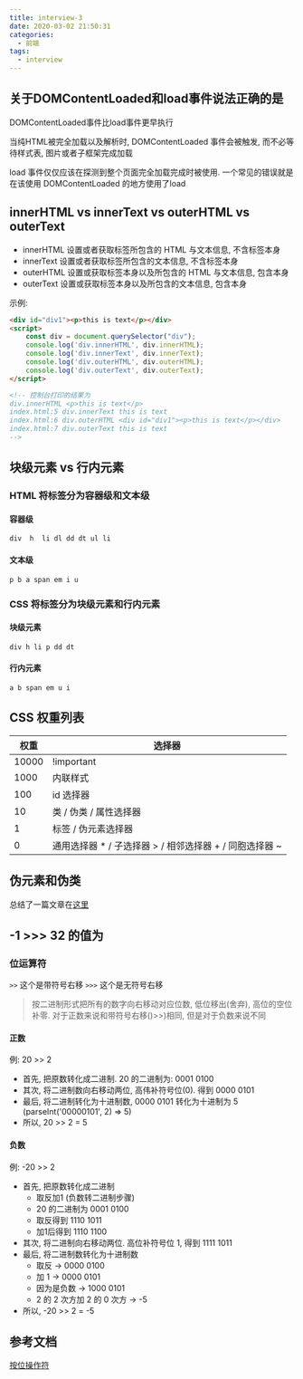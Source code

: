 ```yaml
---
title: interview-3
date: 2020-03-02 21:50:31
categories:
  - 前端
tags:
  - interview
---
```


## 关于DOMContentLoaded和load事件说法正确的是

DOMContentLoaded事件比load事件更早执行

当纯HTML被完全加载以及解析时, DOMContentLoaded 事件会被触发, 而不必等待样式表, 图片或者子框架完成加载

load 事件仅仅应该在探测到整个页面完全加载完成时被使用. 一个常见的错误就是在该使用 DOMContentLoaded 的地方使用了load

<!-- more -->

## innerHTML vs innerText vs outerHTML vs outerText

- innerHTML 设置或者获取标签所包含的 HTML 与文本信息, 不含标签本身
- innerText 设置或者获取标签所包含的文本信息, 不含标签本身
- outerHTML 设置或获取标签本身以及所包含的 HTML 与文本信息, 包含本身
- outerText 设置或获取标签本身以及所包含的文本信息, 包含本身

示例:
```html
<div id="div1"><p>this is text</p></div>
<script>
    const div = document.querySelector("div");
    console.log('div.innerHTML', div.innerHTML);
    console.log('div.innerText', div.innerText);
    console.log('div.outerHTML', div.outerHTML);
    console.log('div.outerText', div.outerText);
</script>

<!-- 控制台打印的结果为
div.innerHTML <p>this is text</p>
index.html:5 div.innerText this is text
index.html:6 div.outerHTML <div id="div1"><p>this is text</p></div>
index.html:7 div.outerText this is text
-->
```

## 块级元素 vs 行内元素

### HTML 将标签分为容器级和文本级

#### 容器级

```log
div  h  li dl dd dt ul li
```

#### 文本级

```log
p b a span em i u
```

### CSS 将标签分为块级元素和行内元素

#### 块级元素

```log
div h li p dd dt
```

#### 行内元素

```log
a b span em u i
```

## CSS 权重列表

权重 | 选择器
--- | ---
10000 | !important
1000 | 内联样式
100 | id 选择器
10 | 类 / 伪类 / 属性选择器
1 | 标签 / 伪元素选择器
0 | 通用选择器 * / 子选择器 > / 相邻选择器 + / 同胞选择器 ~

## 伪元素和伪类

总结了一篇文章在[这里](https://note.niubishanshan.top/%E5%89%8D%E7%AB%AF/CSS/%E4%BC%AA%E7%B1%BB%E5%92%8C%E4%BC%AA%E5%85%83%E7%B4%A0/)

## -1 >>> 32 的值为

### 位运算符

`>>` 这个是带符号右移
`>>>` 这个是无符号右移

> 按二进制形式把所有的数字向右移动对应位数, 低位移出(舍弃), 高位的空位补零. 对于正数来说和带符号右移()>>)相同, 但是对于负数来说不同

#### 正数

例: 20 >> 2

- 首先, 把原数转化成二进制. 20 的二进制为: 0001 0100
- 其次, 将二进制数向右移动两位, 高伟补符号位(0). 得到 0000 0101
- 最后, 将二进制转化为十进制数, 0000 0101 转化为十进制为 5 (parseInt('00000101', 2) => 5)
- 所以, 20 >> 2 = 5

#### 负数

例: -20 >> 2

- 首先, 把原数转化成二进制
  - 取反加1 (负数转二进制步骤)
  - 20 的二进制为 0001 0100
  - 取反得到 1110 1011
  - 加1后得到 1110 1100
- 其次, 将二进制向右移动两位. 高位补符号位 1, 得到 1111 1011
- 最后, 将二进制数转化为十进制数
  - 取反 -> 0000 0100
  - 加 1 -> 0000 0101
  - 因为是负数 -> 1000 0101
  - 2 的 2 次方加 2 的 0 次方 -> -5
- 所以, -20 >> 2 = -5

## 参考文档

[按位操作符](https://developer.mozilla.org/zh-CN/docs/Web/JavaScript/Reference/Operators/Bitwise_Operators#Unsigned_right_shift)



